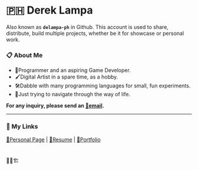 # 🇵🇭 Derek Lampa

Also known as **`delampa-ph`** in Github. This account is used to share, distribute, build multiple projects, whether be it for showcase or personal work.
### 📋 About Me
- 📖Programmer and an aspiring Game Developer.
- 🖌️Digital Artist in a spare time, as a hobby.
- 🛠️Dabble with many programming languages for small, fun experiments.
- 👣Just trying to navigate through the way of life.

**For any inquiry, please send an [📨email](mailto:lampaderek@gmail.com?subject=Inquiry).**

---

### 🔗 My Links

[🏡Personal Page](https://delampa-ph.github.io/) | [🚧Resume](tba) | [🚧Portfolio](tba)

#

🚧👷🏗️